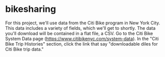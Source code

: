 # bikesharing

For this project, we'll use data from the Citi Bike program in New York City. This data includes a variety of fields, which we'll get to shortly. The data you'll download will be contained in a flat file, a CSV. Go to the Citi Bike System Data page (https://www.citibikenyc.com/system-data). In the "Citi Bike Trip Histories" section, click the link that say "downloadable diles for Citi Bike trip data."
